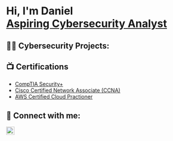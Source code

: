 <h1>Hi, I'm Daniel <br/><a href="https://github.com/dmulbah81">Aspiring Cybersecurity Analyst</a>

<h2>👨‍💻 Cybersecurity Projects:</h2>



<h2>📺 Certifications</h2>

- [CompTIA Security+]([https://www.youtube.com/watch?v=a83ASGn_V_s](https://www.credly.com/badges/873bc6db-36be-4207-a646-851fd6ecdacc/linked_in_profile))
- [Cisco Certified Network Associate (CCNA)]([https://www.youtube.com/watch?v=uHy3oM7NnoU](https://www.credly.com/badges/5d540a08-79c8-4df1-a45d-619e2fa97c8a/linked_in_profile))
- [AWS Certified Cloud Practioner]([https://www.youtube.com/watch?v=N-L9hklSlNk](https://www.credly.com/badges/d27c0b2b-cba9-47c1-88b7-a5b8968a8a08/linked_in_profile](https://www.credly.com/badges/d27c0b2b-cba9-47c1-88b7-a5b8968a8a08/linked_in_profile)))


<h2> 🤳 Connect with me:</h2>

[<img align="left" alt="JoshMadakor | LinkedIn" width="22px" src="https://cdn.jsdelivr.net/npm/simple-icons@v3/icons/linkedin.svg" />][linkedin]

[linkedin]: https://www.linkedin.com/in/danielmulbah

<!--
**dmulbah81/dmulbah81** is a ✨ _special_ ✨ repository because its `README.md` (this file) appears on your GitHub profile.

Here are some ideas to get you started:

- 🔭 I’m currently working on ...
- 🌱 I’m currently learning ...
- 👯 I’m looking to collaborate on ...
- 🤔 I’m looking for help with ...
- 💬 Ask me about ...
- 📫 How to reach me: ...
- 😄 Pronouns: ...
- ⚡ Fun fact: ...
-->
